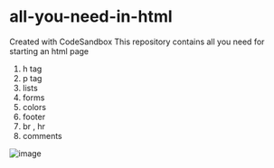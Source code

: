 # all-you-need-in-html
Created with CodeSandbox
This repository contains all you need for starting an html page 
1. h tag
2. p tag 
3. lists
4. forms
5. colors
6. footer
7. br , hr
8. comments






 
![image](https://user-images.githubusercontent.com/88227668/194459412-d487bee7-164e-49a2-9ac6-3832870dbc07.png)

 
